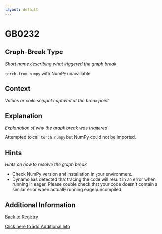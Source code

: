 ```yaml
---
layout: default
---
```

# GB0232

## Graph-Break Type
*Short name describing what triggered the graph break*

`torch.from_numpy` with NumPy unavailable

## Context
*Values or code snippet captured at the break point*



## Explanation
*Explanation of why the graph break was triggered*

Attempted to call `torch.numpy` but NumPy could not be imported.

## Hints
*Hints on how to resolve the graph break*

- Check NumPy version and installation in your environment.
- Dynamo has detected that tracing the code will result in an error when running in eager. Please double check that your code doesn't contain a similar error when actually running eager/uncompiled.


## Additional Information

<!-- ADDITIONAL INFORMATION START - Add custom information below this line -->

<!-- ADDITIONAL INFORMATION END -->

[Back to Registry](../index.html)

[Click here to add Additional Info](https://github.com/pytorch-labs/compile-graph-break-site/edit/main/docs/gb/gb0232.md)

